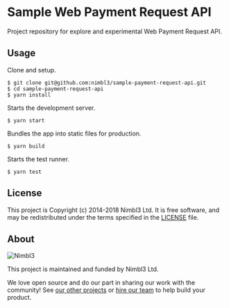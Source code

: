 # Sample Web Payment Request API

Project repository for explore and experimental Web Payment Request API.

## Usage

Clone and setup.
```
$ git clone git@github.com:nimbl3/sample-payment-request-api.git
$ cd sample-payment-request-api
$ yarn install
```

Starts the development server.
```
$ yarn start
```

Bundles the app into static files for production.
```
$ yarn build
```
    
Starts the test runner.
```
$ yarn test
```

## License

This project is Copyright (c) 2014-2018 Nimbl3 Ltd. It is free software,
and may be redistributed under the terms specified in the [LICENSE] file.

[LICENSE]: /LICENSE

## About

![Nimbl3](https://dtvm7z6brak4y.cloudfront.net/logo/logo-repo-readme.jpg)

This project is maintained and funded by Nimbl3 Ltd.

We love open source and do our part in sharing our work with the community!
See [our other projects][community] or [hire our team][hire] to help build your product.

[community]: https://nimbl3.github.io/
[hire]: https://nimbl3.com/

